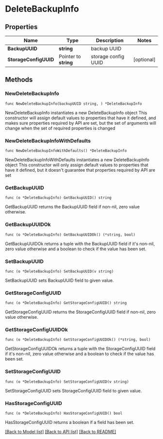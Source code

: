 # DeleteBackupInfo

## Properties

Name | Type | Description | Notes
------------ | ------------- | ------------- | -------------
**BackupUUID** | **string** | backup UUID | 
**StorageConfigUUID** | Pointer to **string** | storage config UUID | [optional] 

## Methods

### NewDeleteBackupInfo

`func NewDeleteBackupInfo(backupUUID string, ) *DeleteBackupInfo`

NewDeleteBackupInfo instantiates a new DeleteBackupInfo object
This constructor will assign default values to properties that have it defined,
and makes sure properties required by API are set, but the set of arguments
will change when the set of required properties is changed

### NewDeleteBackupInfoWithDefaults

`func NewDeleteBackupInfoWithDefaults() *DeleteBackupInfo`

NewDeleteBackupInfoWithDefaults instantiates a new DeleteBackupInfo object
This constructor will only assign default values to properties that have it defined,
but it doesn't guarantee that properties required by API are set

### GetBackupUUID

`func (o *DeleteBackupInfo) GetBackupUUID() string`

GetBackupUUID returns the BackupUUID field if non-nil, zero value otherwise.

### GetBackupUUIDOk

`func (o *DeleteBackupInfo) GetBackupUUIDOk() (*string, bool)`

GetBackupUUIDOk returns a tuple with the BackupUUID field if it's non-nil, zero value otherwise
and a boolean to check if the value has been set.

### SetBackupUUID

`func (o *DeleteBackupInfo) SetBackupUUID(v string)`

SetBackupUUID sets BackupUUID field to given value.


### GetStorageConfigUUID

`func (o *DeleteBackupInfo) GetStorageConfigUUID() string`

GetStorageConfigUUID returns the StorageConfigUUID field if non-nil, zero value otherwise.

### GetStorageConfigUUIDOk

`func (o *DeleteBackupInfo) GetStorageConfigUUIDOk() (*string, bool)`

GetStorageConfigUUIDOk returns a tuple with the StorageConfigUUID field if it's non-nil, zero value otherwise
and a boolean to check if the value has been set.

### SetStorageConfigUUID

`func (o *DeleteBackupInfo) SetStorageConfigUUID(v string)`

SetStorageConfigUUID sets StorageConfigUUID field to given value.

### HasStorageConfigUUID

`func (o *DeleteBackupInfo) HasStorageConfigUUID() bool`

HasStorageConfigUUID returns a boolean if a field has been set.


[[Back to Model list]](../README.md#documentation-for-models) [[Back to API list]](../README.md#documentation-for-api-endpoints) [[Back to README]](../README.md)


